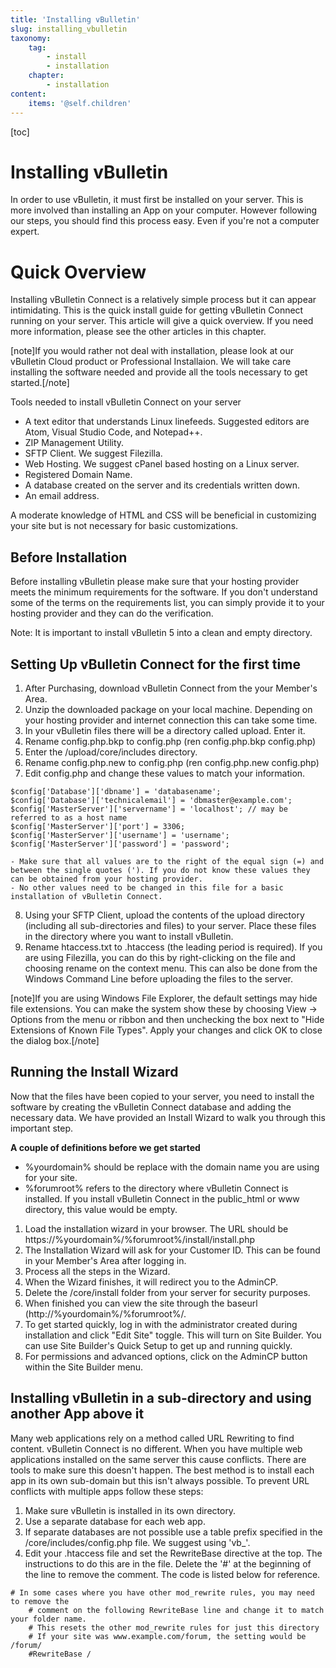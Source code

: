 ```yaml
---
title: 'Installing vBulletin'
slug: installing_vbulletin
taxonomy:
    tag:
        - install
        - installation
    chapter:
        - installation
content:
    items: '@self.children'
---
```

[toc]
# Installing vBulletin

In order to use vBulletin, it must first be installed on your server. This is more involved than installing an App on your computer. However following our steps, you should find this process easy. Even if you're not a computer expert.

# Quick Overview

Installing vBulletin Connect is a relatively simple process but it can appear intimidating. This is the quick install guide for getting vBulletin Connect running on your server. This article will give a quick overview. If you need more information, please see the other articles in this chapter.

[note]If you would rather not deal with installation, please look at our vBulletin Cloud product or Professional Installaion. We will take care installing the software needed and provide all the tools necessary to get started.[/note]

Tools needed to install vBulletin Connect on your server
- A text editor that understands Linux linefeeds. Suggested editors are Atom, Visual Studio Code, and Notepad++.
- ZIP Management Utility.
- SFTP Client. We suggest Filezilla.
- Web Hosting. We suggest cPanel based hosting on a Linux server.
- Registered Domain Name.
- A database created on the server and its credentials written down.
- An email address.

A moderate knowledge of HTML and CSS will be beneficial in customizing your site but is not necessary for basic customizations.

## Before Installation

Before installing vBulletin please make sure that your hosting provider meets the minimum requirements for the software. If you don't understand some of the terms on the requirements list, you can simply provide it to your hosting provider and they can do the verification.

Note: It is important to install vBulletin 5 into a clean and empty directory.


## Setting Up vBulletin Connect for the first time

1. After Purchasing, download vBulletin Connect from the your Member's Area.
1. Unzip the downloaded package on your local machine. Depending on your hosting provider and internet connection this can take some time.
1. In your vBulletin files there will be a directory called upload. Enter it.
1. Rename config.php.bkp to config.php (ren config.php.bkp config.php)
1. Enter the /upload/core/includes directory.
1. Rename config.php.new to config.php (ren config.php.new config.php)
1. Edit config.php and change these values to match your information.
```
$config['Database']['dbname'] = 'databasename';
$config['Database']['technicalemail'] = 'dbmaster@example.com';
$config['MasterServer']['servername'] = 'localhost'; // may be referred to as a host name
$config['MasterServer']['port'] = 3306;
$config['MasterServer']['username'] = 'username';
$config['MasterServer']['password'] = 'password';
```

    - Make sure that all values are to the right of the equal sign (=) and between the single quotes ('). If you do not know these values they can be obtained from your hosting provider.
    - No other values need to be changed in this file for a basic installation of vBulletin Connect.
8. Using your SFTP Client, upload the contents of the upload directory (including all sub-directories and files) to your server. Place these files in the directory where you want to install vBulletin.
8. Rename htaccess.txt to .htaccess (the leading period is required). If you are using Filezilla, you can do this by right-clicking on the file and choosing rename on the context menu. This can also be done from the Windows Command Line before uploading the files to the server.

[note]If you are using Windows File Explorer, the default settings may hide file extensions. You can make the system show these by choosing View -> Options from the menu or ribbon and then unchecking the box next to "Hide Extensions of Known File Types". Apply your changes and click OK to close the dialog box.[/note]

## Running the Install Wizard

Now that the files have been copied to your server, you need to install the software by creating the vBulletin Connect database and adding the necessary data. We have provided an Install Wizard to walk you through this important step.

__A couple of definitions before we get started__

- %yourdomain% should be replace with the domain name you are using for your site.
- %forumroot% refers to the directory where vBulletin Connect is installed. If you install vBulletin Connect in the public_html or www directory, this value would be empty. 

1. Load the installation wizard in your browser. The URL should be https://%yourdomain%/%forumroot%/install/install.php
1. The Installation Wizard will ask for your Customer ID. This can be found in your Member's Area after logging in.
1. Process all the steps in the Wizard.
1. When the Wizard finishes, it will redirect you to the AdminCP.
1. Delete the /core/install folder from your server for security purposes.
1. When finished you can view the site through the baseurl (http://%yourdomain%/%forumroot%/.
1. To  get started quickly, log in with the administrator created during installation and click "Edit Site" toggle. This will turn on Site Builder. You can use Site Builder's Quick Setup to get up and running quickly.
1. For permissions and advanced options, click on the AdminCP button within the Site Builder menu.

## Installing vBulletin in a sub-directory and using another App above it

Many web applications rely on a method called URL Rewriting to find content. vBulletin Connect is no different. When you have multiple web applications installed on the same server this cause conflicts. There are tools to make sure this doesn't happen. The best method is to install each app in its own sub-domain but this isn't always possible. To prevent URL conflicts with multiple apps follow these steps:
1. Make sure vBulletin is installed in its own directory.
1. Use a separate database for each web app.
1. If separate databases are not possible use a table prefix specified in the /core/includes/config.php file. We suggest using 'vb_'.
1. Edit your .htaccess file and set the RewriteBase directive at the top. The instructions to do this are in the file. Delete the '#' at the beginning of the line to remove the comment. The code is listed below for reference.
```
# In some cases where you have other mod_rewrite rules, you may need to remove the
    # comment on the following RewriteBase line and change it to match your folder name.
    # This resets the other mod_rewrite rules for just this directory
    # If your site was www.example.com/forum, the setting would be /forum/
    #RewriteBase /
```